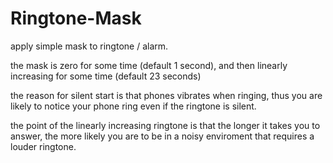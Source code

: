 # Ringtone-Mask
apply simple mask to ringtone / alarm.

the mask is zero for some time (default 1 second), and then linearly increasing for some time (default 23 seconds)

the reason for silent start is that phones vibrates when ringing, thus you are likely to notice your phone ring even if the ringtone is silent.

the point of the linearly increasing ringtone is that the longer it takes you to answer, the more likely you are to be in a noisy enviroment that requires a louder ringtone.
